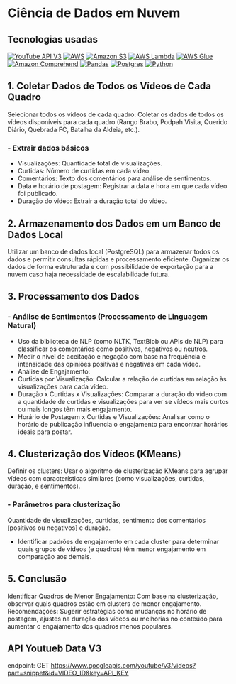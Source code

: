 # Ciência de Dados em Nuvem

## Tecnologias usadas

[![YouTube API V3](https://img.shields.io/badge/YouTube%20API%20V3-FF0000?style=for-the-badge&logo=youtube&logoColor=white)](https://developers.google.com/youtube/v3/docs/search/list?hl=pt-br)
[![AWS](https://img.shields.io/badge/Amazon%20Web%20Services-232F3E?style=for-the-badge&logo=amazonaws&logoColor=white)](https://aws.amazon.com/)
[![Amazon S3](https://img.shields.io/badge/Amazon%20S3-569A31?style=for-the-badge&logo=amazons3&logoColor=white)](https://aws.amazon.com/s3/)
[![AWS Lambda](https://img.shields.io/badge/Amazon%20Lambda-FF9900?style=for-the-badge&logo=amazonlambda&logoColor=white)](https://aws.amazon.com/lambda/)
[![AWS Glue](https://img.shields.io/badge/Amazon%20Glue-FF9900?style=for-the-badge&logo=amazonglue&logoColor=white)](https://aws.amazon.com/glue/)
[![Amazon Comprehend](https://img.shields.io/badge/Amazon%20Comprehend-FF9900?style=for-the-badge&logo=amazoncomprehend&logoColor=white)](https://aws.amazon.com/comprehend/)
[![Pandas](https://img.shields.io/badge/Pandas-150458?style=for-the-badge&logo=pandas&logoColor=white)](https://pandas.pydata.org/docs/index.html)
[![Postgres](https://img.shields.io/badge/PostgreSQL-4169E1?style=for-the-badge&logo=postgresql&logoColor=white)](https://www.postgresql.org/docs/)
[![Python](https://img.shields.io/badge/Python-3776AB?style=for-the-badge&logo=python&logoColor=white)](https://www.python.org/doc/)

## 1. Coletar Dados de Todos os Vídeos de Cada Quadro

  Selecionar todos os vídeos de cada quadro: Coletar os dados de todos os vídeos disponíveis para cada quadro (Rango Brabo, Podpah Visita, Querido Diário, Quebrada FC, Batalha da Aldeia, etc.).

### - Extrair dados básicos

- Visualizações: Quantidade total de visualizações.
- Curtidas: Número de curtidas em cada vídeo.
- Comentários: Texto dos comentários para análise de sentimentos.
- Data e horário de postagem: Registrar a data e hora em que cada vídeo foi publicado.
- Duração do vídeo: Extrair a duração total do vídeo.

## 2. Armazenamento dos Dados em um Banco de Dados Local

Utilizar um banco de dados local (PostgreSQL) para armazenar todos os dados e permitir consultas rápidas e processamento eficiente.
Organizar os dados de forma estruturada e com possibilidade de exportação para a nuvem caso haja necessidade de escalabilidade futura.

## 3. Processamento dos Dados

### - Análise de Sentimentos (Processamento de Linguagem Natural)

- Uso da biblioteca de NLP (como NLTK, TextBlob ou APIs de NLP) para classificar os comentários como positivos, negativos ou neutros.
- Medir o nível de aceitação e negação com base na frequência e intensidade das opiniões positivas e negativas em cada vídeo.
- Análise de Engajamento:
- Curtidas por Visualização: Calcular a relação de curtidas em relação às visualizações para cada vídeo.
- Duração x Curtidas x Visualizações: Comparar a duração do vídeo com a quantidade de curtidas e visualizações para ver se vídeos mais curtos ou mais longos têm mais engajamento.
- Horário de Postagem x Curtidas e Visualizações: Analisar como o horário de publicação influencia o engajamento para encontrar horários ideais para postar.

## 4. Clusterização dos Vídeos (KMeans)

Definir os clusters: Usar o algoritmo de clusterização KMeans para agrupar vídeos com características similares (como visualizações, curtidas, duração, e sentimentos).

### - Parâmetros para clusterização

Quantidade de visualizações, curtidas, sentimento dos comentários [positivos ou negativos] e duração.

- Identificar padrões de engajamento em cada cluster para determinar quais grupos de vídeos (e quadros) têm menor engajamento em comparação aos demais.

## 5. Conclusão

Identificar Quadros de Menor Engajamento: Com base na clusterização, observar quais quadros estão em clusters de menor engajamento.
Recomendações: Sugerir estratégias como mudanças no horário de postagem, ajustes na duração dos vídeos ou melhorias no conteúdo para aumentar o engajamento dos quadros menos populares.

## API Youtueb Data V3

endpoint: GET <https://www.googleapis.com/youtube/v3/videos?part=snippet&id=VIDEO_ID&key=API_KEY>

